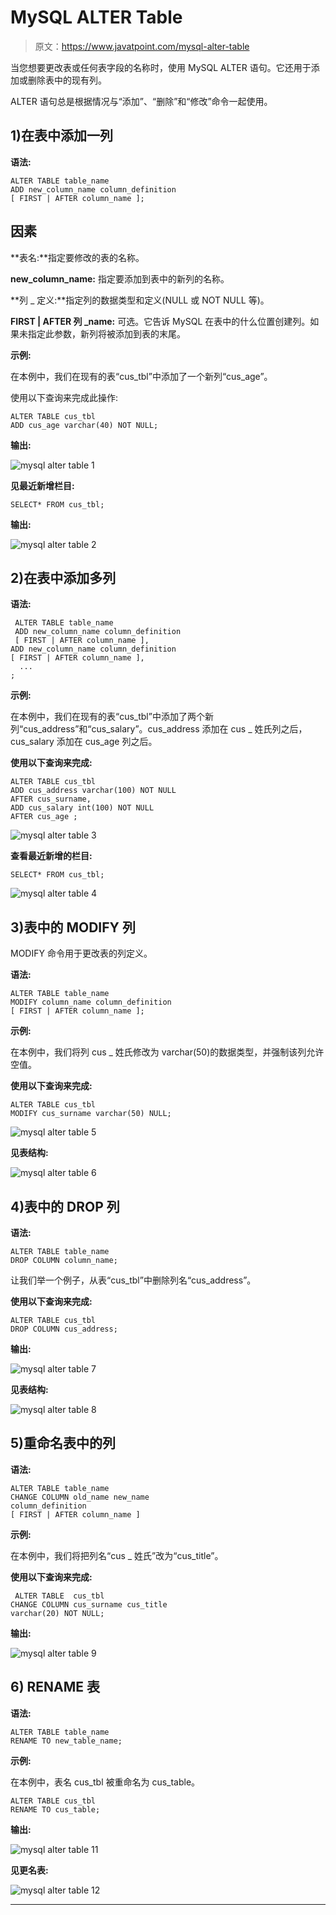 # MySQL ALTER Table

> 原文：<https://www.javatpoint.com/mysql-alter-table>

当您想要更改表或任何表字段的名称时，使用 MySQL ALTER 语句。它还用于添加或删除表中的现有列。

ALTER 语句总是根据情况与“添加”、“删除”和“修改”命令一起使用。

## 1)在表中添加一列

**语法:**

```
ALTER TABLE table_name
ADD new_column_name column_definition
[ FIRST | AFTER column_name ];

```

## 因素

**表名:**指定要修改的表的名称。

**new_column_name:** 指定要添加到表中的新列的名称。

**列 _ 定义:**指定列的数据类型和定义(NULL 或 NOT NULL 等)。

**FIRST | AFTER 列 _name:** 可选。它告诉 MySQL 在表中的什么位置创建列。如果未指定此参数，新列将被添加到表的末尾。

**示例:**

在本例中，我们在现有的表“cus_tbl”中添加了一个新列“cus_age”。

使用以下查询来完成此操作:

```
ALTER TABLE cus_tbl
ADD cus_age varchar(40) NOT NULL;

```

**输出:**

![mysql alter table 1](img/490d9341803db24130c2ac8e56a57055.png)

**见最近新增栏目:**

```
SELECT* FROM cus_tbl;

```

**输出:**

![mysql alter table 2](img/054324a510092ec65dc762a743733197.png)

## 2)在表中添加多列

**语法:**

```
 ALTER TABLE table_name
 ADD new_column_name column_definition
 [ FIRST | AFTER column_name ],
ADD new_column_name column_definition
[ FIRST | AFTER column_name ],
  ...
;

```

**示例:**

在本例中，我们在现有的表“cus_tbl”中添加了两个新列“cus_address”和“cus_salary”。cus_address 添加在 cus _ 姓氏列之后，cus_salary 添加在 cus_age 列之后。

**使用以下查询来完成:**

```
ALTER TABLE cus_tbl
ADD cus_address varchar(100) NOT NULL
AFTER cus_surname,
ADD cus_salary int(100) NOT NULL
AFTER cus_age ;

```

![mysql alter table 3](img/8eddef4a0caabd963993201711be75d1.png)

**查看最近新增的栏目:**

```
SELECT* FROM cus_tbl;

```

![mysql alter table 4](img/c2a1f0263a2ad355e02bae02105e06e8.png)

## 3)表中的 MODIFY 列

MODIFY 命令用于更改表的列定义。

**语法:**

```
ALTER TABLE table_name
MODIFY column_name column_definition
[ FIRST | AFTER column_name ];

```

**示例:**

在本例中，我们将列 cus _ 姓氏修改为 varchar(50)的数据类型，并强制该列允许空值。

**使用以下查询来完成:**

```
ALTER TABLE cus_tbl
MODIFY cus_surname varchar(50) NULL;

```

![mysql alter table 5](img/ae5038d1a1913f12e437dfbf43043e35.png)

**见表结构:**

![mysql alter table 6](img/68b0d7f29610f6a536fe8e637e123395.png)

## 4)表中的 DROP 列

**语法:**

```
ALTER TABLE table_name
DROP COLUMN column_name;

```

让我们举一个例子，从表“cus_tbl”中删除列名“cus_address”。

**使用以下查询来完成:**

```
ALTER TABLE cus_tbl
DROP COLUMN cus_address;

```

**输出:**

![mysql alter table 7](img/70f1cc3443c7ce087104d8fd805f028d.png)

**见表结构:**

![mysql alter table 8](img/34c448d0ec6bd6a1d120436888c95e4f.png)

## 5)重命名表中的列

**语法:**

```
ALTER TABLE table_name
CHANGE COLUMN old_name new_name 
column_definition
[ FIRST | AFTER column_name ]

```

**示例:**

在本例中，我们将把列名“cus _ 姓氏”改为“cus_title”。

**使用以下查询来完成:**

```
 ALTER TABLE  cus_tbl
CHANGE COLUMN cus_surname cus_title
varchar(20) NOT NULL;

```

**输出:**

![mysql alter table 9](img/7e7c26b19a42424a85c81909a0046039.png)

## 6) RENAME 表

**语法:**

```
ALTER TABLE table_name
RENAME TO new_table_name;

```

**示例:**

在本例中，表名 cus_tbl 被重命名为 cus_table。

```
ALTER TABLE cus_tbl
RENAME TO cus_table;

```

**输出:**

![mysql alter table 11](img/9da32daf4e50fc944a9475790f7e5126.png)

**见更名表:**

![mysql alter table 12](img/31163f339e4b82fc6520e67d71fd5699.png)

* * *